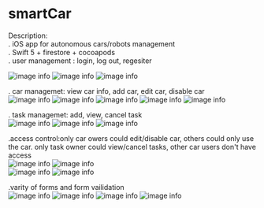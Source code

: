 # smartCar

Description:<br />
. iOS app for autonomous cars/robots management<br />
. Swift 5 + firestore + cocoapods<br />
. user management : login, log out, regesiter<br />

![image info](https://github.com/fionleung/smartCar/blob/master/carcar/app%20images/sigin.PNG)
![image info](https://github.com/fionleung/smartCar/blob/master/carcar/app%20images/register.PNG)
![image info](https://github.com/fionleung/smartCar/blob/master/carcar/app%20images/logout.PNG)

. car managemet: view car info, add car, edit car, disable car<br />
![image info](https://github.com/fionleung/smartCar/blob/master/carcar/app%20images/carlist.PNG)
![image info](https://github.com/fionleung/smartCar/blob/master/carcar/app%20images/cardetail.PNG)
![image info](https://github.com/fionleung/smartCar/blob/master/carcar/app%20images/caradd.PNG)
![image info](https://github.com/fionleung/smartCar/blob/master/carcar/app%20images/cardisable.PNG)
![image info](https://github.com/fionleung/smartCar/blob/master/carcar/app%20images/carupdate.PNG)

. task managemet: add, view, cancel task<br />
![image info](https://github.com/fionleung/smartCar/blob/master/carcar/app%20images/tasklist.PNG)
![image info](https://github.com/fionleung/smartCar/blob/master/carcar/app%20images/tasknew.PNG)
![image info](https://github.com/fionleung/smartCar/blob/master/carcar/app%20images/taskcancel.PNG)

.access control:only car owers could edit/disable car, others could only use the car. only task owner could view/cancel tasks, other car users don't have access<br />
![image info](https://github.com/fionleung/smartCar/blob/master/carcar/app%20images/permitcar.png)
![image info](https://github.com/fionleung/smartCar/blob/master/carcar/app%20images/permitcar2.PNG)<br />
![image info](https://github.com/fionleung/smartCar/blob/master/carcar/app%20images/permitadd.PNG)
![image info](https://github.com/fionleung/smartCar/blob/master/carcar/app%20images/permitstask.PNG)

.varity of forms and form vailidation<br />
![image info](https://github.com/fionleung/smartCar/blob/master/carcar/app%20images/map.PNG)
![image info](https://github.com/fionleung/smartCar/blob/master/carcar/app%20images/date.PNG)
![image info](https://github.com/fionleung/smartCar/blob/master/carcar/app%20images/mulitichoice.PNG)
![image info](https://github.com/fionleung/smartCar/blob/master/carcar/app%20images/validation.PNG)


